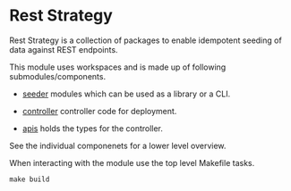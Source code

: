 # Rest Strategy

Rest Strategy is a collection of packages to enable idempotent seeding of data against REST endpoints.

This module uses workspaces and is made up of following submodules/components.

- [seeder](./seeder/README.md) modules which can be used as a library or a CLI.

- [controller](./controller/README.md) controller code for deployment.

- [apis](./apis/README.md) holds the types for the controller.

See the individual componenets for a lower level overview. 

When interacting with the module use the top level Makefile tasks. 

`make build` 

